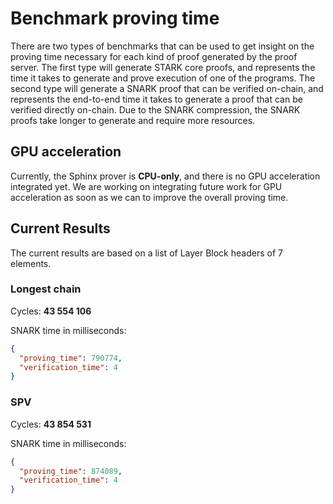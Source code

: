 # Benchmark proving time

There are two types of benchmarks that can be used to get insight on the proving time necessary for each kind of proof
generated by the proof server. The first type will generate STARK core proofs, and represents the time it takes to
generate and prove execution of one of the programs. The second type will generate a SNARK proof that can be verified
on-chain, and represents the end-to-end time it takes to generate a proof that can be verified directly on-chain.
Due to the SNARK compression, the SNARK proofs take longer to generate and require more resources.

## GPU acceleration

Currently, the Sphinx prover is **CPU-only**, and there is no GPU acceleration integrated yet. We are working on
integrating future work for GPU acceleration as soon as we can to improve the overall proving time.

## Current Results

The current results are based on a list of Layer Block headers of 7 elements.

### Longest chain

Cycles:  **43 554 106**

SNARK time in milliseconds:

```json
{
  "proving_time": 790774,
  "verification_time": 4
}
```

### SPV

Cycles: **43 854 531**

SNARK time in milliseconds:

```json
{
  "proving_time": 874089,
  "verification_time": 4
}
```
